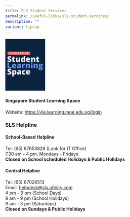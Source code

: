 ```yaml
---
title: SLS Student Services
permalink: /useful-links/sls-student-services/
description: ""
variant: tiptap
---
```

<div class="isomer-image-wrapper">
<img style="width:25%" height="auto" width="100%" src="/images/SLS_Helpline.jpg">
</div>
<h4>Singapore Student Learning Space</h4>
<p>Website: <a href="https://vle.learning.moe.edu.sg/login" rel="noopener nofollow" target="_blank">https://vle.learning.moe.edu.sg/login</a>
</p>
<h3>SLS Helpline</h3>
<h4>School-Based Helpline</h4>
<p>Tel: (65) 67653828 (Look for IT Office)
<br>7.30 am - 4 pm, Mondays - Fridays
<br><strong>Closed on School scheduled Holidays &amp; Public Holidays</strong>
</p>
<h4>Central Helpline</h4>
<p>Tel: (65) 67026513
<br>Email: <a href="mailto:helpdesk@sls.ufinity.com" rel="noopener noreferrer nofollow" target="_blank">helpdesk@sls.ufinity.com</a>
<br>4 pm - 9 pm (School Days)
<br>9 am - 9 pm (School Holidays)
<br>9 am - 3 pm (Saturdays)
<br><strong>Closed on Sundays &amp; Public Holidays</strong>
</p>